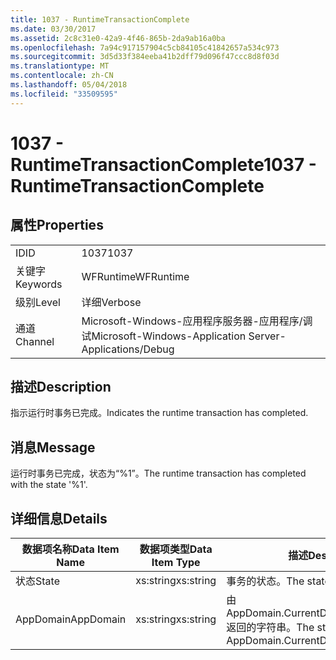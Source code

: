 ```yaml
---
title: 1037 - RuntimeTransactionComplete
ms.date: 03/30/2017
ms.assetid: 2c8c31e0-42a9-4f46-865b-2da9ab16a0ba
ms.openlocfilehash: 7a94c917157904c5cb84105c41842657a534c973
ms.sourcegitcommit: 3d5d33f384eeba41b2dff79d096f47ccc8d8f03d
ms.translationtype: MT
ms.contentlocale: zh-CN
ms.lasthandoff: 05/04/2018
ms.locfileid: "33509595"
---
```

# <a name="1037---runtimetransactioncomplete"></a><span data-ttu-id="2b56d-102">1037 - RuntimeTransactionComplete</span><span class="sxs-lookup"><span data-stu-id="2b56d-102">1037 - RuntimeTransactionComplete</span></span>
## <a name="properties"></a><span data-ttu-id="2b56d-103">属性</span><span class="sxs-lookup"><span data-stu-id="2b56d-103">Properties</span></span>  
  
|||  
|-|-|  
|<span data-ttu-id="2b56d-104">ID</span><span class="sxs-lookup"><span data-stu-id="2b56d-104">ID</span></span>|<span data-ttu-id="2b56d-105">1037</span><span class="sxs-lookup"><span data-stu-id="2b56d-105">1037</span></span>|  
|<span data-ttu-id="2b56d-106">关键字</span><span class="sxs-lookup"><span data-stu-id="2b56d-106">Keywords</span></span>|<span data-ttu-id="2b56d-107">WFRuntime</span><span class="sxs-lookup"><span data-stu-id="2b56d-107">WFRuntime</span></span>|  
|<span data-ttu-id="2b56d-108">级别</span><span class="sxs-lookup"><span data-stu-id="2b56d-108">Level</span></span>|<span data-ttu-id="2b56d-109">详细</span><span class="sxs-lookup"><span data-stu-id="2b56d-109">Verbose</span></span>|  
|<span data-ttu-id="2b56d-110">通道</span><span class="sxs-lookup"><span data-stu-id="2b56d-110">Channel</span></span>|<span data-ttu-id="2b56d-111">Microsoft-Windows-应用程序服务器-应用程序/调试</span><span class="sxs-lookup"><span data-stu-id="2b56d-111">Microsoft-Windows-Application Server-Applications/Debug</span></span>|  
  
## <a name="description"></a><span data-ttu-id="2b56d-112">描述</span><span class="sxs-lookup"><span data-stu-id="2b56d-112">Description</span></span>  
 <span data-ttu-id="2b56d-113">指示运行时事务已完成。</span><span class="sxs-lookup"><span data-stu-id="2b56d-113">Indicates the runtime transaction has completed.</span></span>  
  
## <a name="message"></a><span data-ttu-id="2b56d-114">消息</span><span class="sxs-lookup"><span data-stu-id="2b56d-114">Message</span></span>  
 <span data-ttu-id="2b56d-115">运行时事务已完成，状态为“%1”。</span><span class="sxs-lookup"><span data-stu-id="2b56d-115">The runtime transaction has completed with the state '%1'.</span></span>  
  
## <a name="details"></a><span data-ttu-id="2b56d-116">详细信息</span><span class="sxs-lookup"><span data-stu-id="2b56d-116">Details</span></span>  
  
|<span data-ttu-id="2b56d-117">数据项名称</span><span class="sxs-lookup"><span data-stu-id="2b56d-117">Data Item Name</span></span>|<span data-ttu-id="2b56d-118">数据项类型</span><span class="sxs-lookup"><span data-stu-id="2b56d-118">Data Item Type</span></span>|<span data-ttu-id="2b56d-119">描述</span><span class="sxs-lookup"><span data-stu-id="2b56d-119">Description</span></span>|  
|--------------------|--------------------|-----------------|  
|<span data-ttu-id="2b56d-120">状态</span><span class="sxs-lookup"><span data-stu-id="2b56d-120">State</span></span>|<span data-ttu-id="2b56d-121">xs:string</span><span class="sxs-lookup"><span data-stu-id="2b56d-121">xs:string</span></span>|<span data-ttu-id="2b56d-122">事务的状态。</span><span class="sxs-lookup"><span data-stu-id="2b56d-122">The state of the transaction.</span></span>|  
|<span data-ttu-id="2b56d-123">AppDomain</span><span class="sxs-lookup"><span data-stu-id="2b56d-123">AppDomain</span></span>|<span data-ttu-id="2b56d-124">xs:string</span><span class="sxs-lookup"><span data-stu-id="2b56d-124">xs:string</span></span>|<span data-ttu-id="2b56d-125">由 AppDomain.CurrentDomain.FriendlyName 返回的字符串。</span><span class="sxs-lookup"><span data-stu-id="2b56d-125">The string returned by AppDomain.CurrentDomain.FriendlyName.</span></span>|
